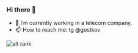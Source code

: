 ### Hi there 👋

- 🔭 I’m currently working in a telecom company.
- 📫 How to reach me: tg @gostkov

![alt rank](https://www.codewars.com/users/gostkov/badges/small)
